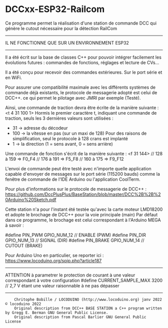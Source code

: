 # DCCxx-ESP32-Railcom

Ce programme permet la réalisation d'une station de commande DCC qui génère le cutout nécessaire pour la détection RailCom

   *******************************************************
   IL NE FONCTIONNE QUE SUR UN ENVIRONNEMENT ESP32
   *******************************************************


   Il a été écrit sur la base de classes C++ pour pouvoir intégrer facilement les évolutions futures : commandes de fonctions, réglages et lecture de CVs...

   Il a été conçu pour recevoir des commandes extérieures. Sur le port série et en WiFi.

  Pour assurer une compatibilité maximale avec les différents systèmes de commande déjà existants, le protocole de messagerie adopté est celui de DCC++.
  ce qui permet le pilotage avec JMRI par exemple (Testé).

  Ainsi, une commande de traction devra être écrite de la manière suivante : <t 4 31 100 1>
  Hormis le premier caractère t, indiquant une commande de traction, seuls les 3 dernières valeurs sont utilisées :
  - 31 -> adresse du décodeur
  - 100 -> la vitesse en pas (sur un maxi de 128) Pour des raisons de simplification, seul le protocole à 128 crans est implanté
  - 1 -> la direction (1 = sens avant, 0 = sens arrière)

  Une commande de fonction s'écrit de la manière suivante : <f 31 144>
  //      128 à 159 => F0_F4
  //      176 à 191 => F5_F8
  //      160 à 175 => F9_F12

  L'envoi de commande peut être testé avec n'importe quelle application capable d'envoyer de messages sur le port série (115200 bauds)
  comme la fenêtre de commande de l'IDE Arduino ou l'application CoolTerm.

  Pour plus d'informations sur le protocole de messagerie de DCC++ : https://github.com/DccPlusPlus/BaseStation/blob/master/DCC%2B%2B%20Arduino%20Sketch.pdf

  Cette station n'a pour l'instant été testée qu'avec la carte moteur LMD18200 et adopte le brochage de DCC++ pour la voie principale (main)
  Par défaut dans ce programme, le brochage est celui correspondant à l'Arduino MEGA à savoir :

  #define PIN_PWM       GPIO_NUM_12   // ENABLE (PWM)
  #define PIN_DIR       GPIO_NUM_13   // SIGNAL (DIR)
  #define PIN_BRAKE     GPIO_NUM_14   // CUTOUT (BRAKE)

  Pour Arduino Uno en particulier, se reporter ici : https://www.locoduino.org/spip.php?article187

****************************************************************************************************************************************
  ATTENTION à parametrer le protection de courant à une valeur correspondant à votre configuration
  #define CURRENT_SAMPLE_MAX 3200 // 2,7 V étant une valeur raisonnable à ne pas dépasser
****************************************************************************************************************************************

        Chritophe Bobille / LOCODUINO (http://www.locoduino.org) janv 2022 © locoduino 2022
        Original description from DCC++ BASE STATION a C++ program written by Gregg E. Berman GNU General Public License.
        Original description from Pascal Barlier GNU General Public License
